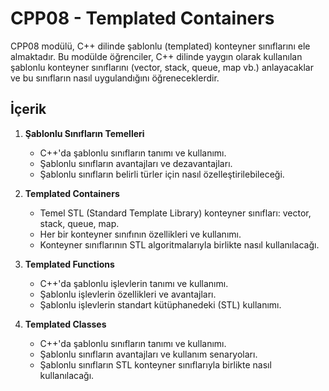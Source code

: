 # CPP08 - Templated Containers

CPP08 modülü, C++ dilinde şablonlu (templated) konteyner sınıflarını ele almaktadır. Bu modülde öğrenciler, C++ dilinde yaygın olarak kullanılan şablonlu konteyner sınıflarını (vector, stack, queue, map vb.) anlayacaklar ve bu sınıfların nasıl uygulandığını öğreneceklerdir.

## İçerik

1. **Şablonlu Sınıfların Temelleri**
    
    - C++'da şablonlu sınıfların tanımı ve kullanımı.
    - Şablonlu sınıfların avantajları ve dezavantajları.
    - Şablonlu sınıfların belirli türler için nasıl özelleştirilebileceği.
2. **Templated Containers**
    
    - Temel STL (Standard Template Library) konteyner sınıfları: vector, stack, queue, map.
    - Her bir konteyner sınıfının özellikleri ve kullanımı.
    - Konteyner sınıflarının STL algoritmalarıyla birlikte nasıl kullanılacağı.
3. **Templated Functions**
    
    - C++'da şablonlu işlevlerin tanımı ve kullanımı.
    - Şablonlu işlevlerin özellikleri ve avantajları.
    - Şablonlu işlevlerin standart kütüphanedeki (STL) kullanımı.
4. **Templated Classes**
    
    - C++'da şablonlu sınıfların tanımı ve kullanımı.
    - Şablonlu sınıfların avantajları ve kullanım senaryoları.
    - Şablonlu sınıfların STL konteyner sınıflarıyla birlikte nasıl kullanılacağı.